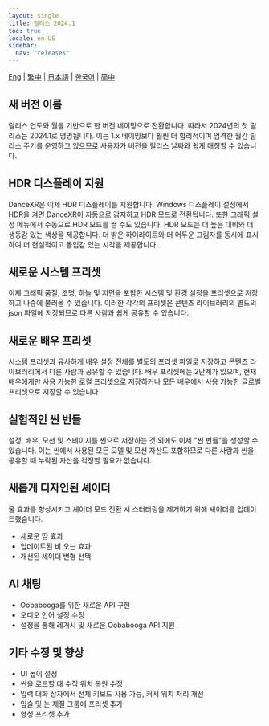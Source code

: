 ```yaml
---
layout: single
title: 릴리스 2024.1
toc: true
locale: en-US
sidebar:
  nav: "releases"
---
```

[Eng](/dancexr/releases/2024.1) | [繁中](/tw/dancexr/releases/2024.1) | [日本語](/jp/dancexr/releases/2024.1) | [한국어](/kr/dancexr/releases/2024.1) | [简中](/zh/dancexr/releases/2024.1)


## 새 버전 이름
릴리스 연도와 월을 기반으로 한 버전 네이밍으로 전환합니다. 따라서 2024년의 첫 릴리스는 2024.1로 명명됩니다. 이는 1.x 네이밍보다 훨씬 더 합리적이며 엄격한 월간 릴리스 주기를 운영하고 있으므로 사용자가 버전을 릴리스 날짜와 쉽게 매칭할 수 있습니다.

## HDR 디스플레이 지원
DanceXR은 이제 HDR 디스플레이를 지원합니다. Windows 디스플레이 설정에서 HDR을 켜면 DanceXR이 자동으로 감지하고 HDR 모드로 전환됩니다. 또한 그래픽 설정 메뉴에서 수동으로 HDR 모드를 끌 수도 있습니다.
HDR 모드는 더 높은 대비와 더 생동감 있는 색상을 제공합니다. 더 밝은 하이라이트와 더 어두운 그림자를 동시에 표시하여 더 현실적이고 몰입감 있는 시각을 제공합니다.

## 새로운 시스템 프리셋
이제 그래픽 품질, 조명, 하늘 및 지면을 포함한 시스템 및 환경 설정을 프리셋으로 저장하고 나중에 불러올 수 있습니다. 이러한 각각의 프리셋은 콘텐츠 라이브러리의 별도의 json 파일에 저장되므로 다른 사람과 쉽게 공유할 수 있습니다.

## 새로운 배우 프리셋
시스템 프리셋과 유사하게 배우 설정 전체를 별도의 프리셋 파일로 저장하고 콘텐츠 라이브러리에서 다른 사람과 공유할 수 있습니다.
배우 프리셋에는 2단계가 있으며, 현재 배우에게만 사용 가능한 로컬 프리셋으로 저장하거나 모든 배우에서 사용 가능한 글로벌 프리셋으로 저장할 수 있습니다.

## 실험적인 씬 번들
설정, 배우, 모션 및 스테이지를 씬으로 저장하는 것 외에도 이제 "씬 번들"을 생성할 수 있습니다. 이는 씬에서 사용된 모든 모델 및 모션 자산도 포함하므로 다른 사람과 씬을 공유할 때 누락된 자산을 걱정할 필요가 없습니다.

## 새롭게 디자인된 셰이더
물 효과를 향상시키고 셰이더 모드 전환 시 스터터링을 제거하기 위해 셰이더를 업데이트했습니다.
* 새로운 땀 효과
* 업데이트된 비 오는 효과
* 개선된 셰이더 변형 선택

## AI 채팅
* Oobabooga를 위한 새로운 API 구현
* 오디오 언어 설정 수정
* 설정을 통해 레거시 및 새로운 Oobabooga API 지원

## 기타 수정 및 향상
* UI 높이 설정
* 씬을 로드할 때 수직 위치 복원 수정
* 입력 대화 상자에서 전체 키보드 사용 가능, 커서 위치 처리 개선
* 입술 및 눈 재질 그룹에 프리셋 추가
* 형성 프리셋 추가